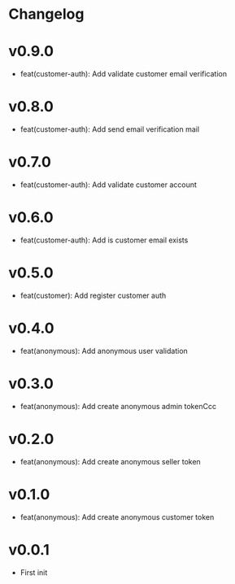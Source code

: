 # Changelog

# v0.9.0
- feat(customer-auth): Add validate customer email verification

# v0.8.0
- feat(customer-auth): Add send email verification mail

# v0.7.0
- feat(customer-auth): Add validate customer account

# v0.6.0
- feat(customer-auth): Add is customer email exists 

# v0.5.0
- feat(customer): Add register customer auth

# v0.4.0
- feat(anonymous): Add anonymous user validation

# v0.3.0
- feat(anonymous): Add create anonymous admin tokenCcc

# v0.2.0
- feat(anonymous): Add create anonymous seller token

# v0.1.0
- feat(anonymous): Add create anonymous customer token

# v0.0.1
- First init